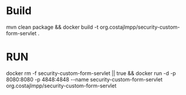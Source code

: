 # Build
mvn clean package && docker build -t org.costajlmpp/security-custom-form-servlet .

# RUN

docker rm -f security-custom-form-servlet || true && docker run -d -p 8080:8080 -p 4848:4848 --name security-custom-form-servlet org.costajlmpp/security-custom-form-servlet 